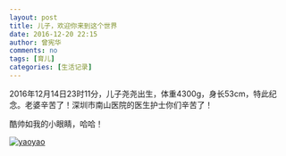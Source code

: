 ```yaml
---
layout: post
title: 儿子，欢迎你来到这个世界
date: 2016-12-20 22:15
author: 曾宪华
comments: no
tags: [育儿]
categories: [生活记录]
---
```

<p>2016年12月14日23时11分，儿子尧尧出生，体重4300g，身长53cm，特此纪念。老婆辛苦了！深圳市南山医院的医生护士你们辛苦了！</p>
<p>酷帅如我的小眼睛，哈哈！</p>
<p><a href="http://www.xianhuazeng.com/cn/images/2016/12/yaoyao.jpg"><img class="aligncenter size-full" src="http://www.xianhuazeng.com/cn/images/2016/12/yaoyao.jpg" alt="yaoyao" /></a></p>
